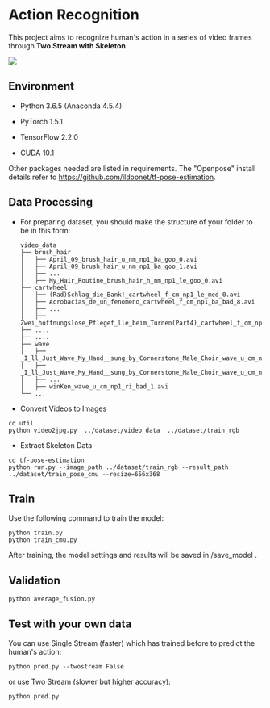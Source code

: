 # Action Recognition

This project aims to recognize human's action  in a series of video frames through **Two Stream with Skeleton**.

![](https://s3.ax1x.com/2020/12/13/ret7sf.jpg)

## Environment

- Python 3.6.5 (Anaconda 4.5.4)

- PyTorch 1.5.1
- TensorFlow 2.2.0
- CUDA 10.1

Other packages needed are listed in requirements. The "Openpose" install details  refer to https://github.com/ildoonet/tf-pose-estimation.

## Data Processing

- For preparing dataset, you should make the structure of your folder to be in this form:

  ```
  video_data
  ├── brush_hair
  │   ├── April_09_brush_hair_u_nm_np1_ba_goo_0.avi
  │   ├── April_09_brush_hair_u_nm_np1_ba_goo_1.avi
  │   ├── ...
  │   ├── My_Hair_Routine_brush_hair_h_nm_np1_le_goo_0.avi
  ├── cartwheel
  │   ├── (Rad)Schlag_die_Bank!_cartwheel_f_cm_np1_le_med_0.avi
  │   ├── Acrobacias_de_un_fenomeno_cartwheel_f_cm_np1_ba_bad_8.avi
  │   ├── ...
  │   ├── Zwei_hoffnungslose_Pflegef_lle_beim_Turnen(Part4)_cartwheel_f_cm_np1_ri_bad_0.avi
  ├── ....
  ├── ....
  ├── wave
  │   ├── _I_ll_Just_Wave_My_Hand__sung_by_Cornerstone_Male_Choir_wave_u_cm_np1_fr_med_0.avi
  │   ├── _I_ll_Just_Wave_My_Hand__sung_by_Cornerstone_Male_Choir_wave_u_cm_np1_fr_med_1.avi
  │   ├── ...
  │   ├── winKen_wave_u_cm_np1_ri_bad_1.avi
  └── ...
  ```

- Convert Videos to Images

```shell
cd util
python video2jpg.py  ../dataset/video_data  ../dataset/train_rgb
```

- Extract Skeleton Data

```shell
cd tf-pose-estimation
python run.py --image_path ../dataset/train_rgb --result_path ../dataset/train_pose_cmu --resize=656x368
```

## Train

Use the following command to train the model:

```
python train.py
python train_cmu.py
```

After training, the model settings and results will be saved in /save_model .

## Validation

```
python average_fusion.py
```

## Test with your own data

You can use Single Stream (faster) which has trained before to predict the human's action:

```
python pred.py --twostream False
```

or use Two Stream (slower but higher accuracy):

```
python pred.py
```

